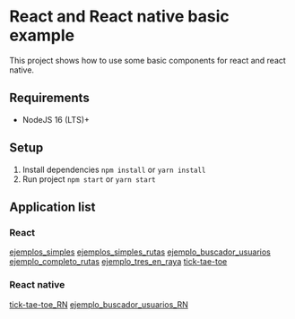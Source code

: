 # React and React native basic example

This project shows how to use some basic components for react and react native.

## Requirements

- NodeJS 16 (LTS)+

## Setup

1. Install dependencies `npm install` or `yarn install`
2. Run project `npm start` or `yarn start`



## Application list

### React

[ejemplos_simples](./ejemplos_simples)
[ejemplos_simples_rutas](./ejemplos_simples_rutas)
[ejemplo_buscador_usuarios](./ejemplo_buscador_usuarios)
[ejemplo_completo_rutas](./ejemplo_completo_rutas)
[ejemplo_tres_en_raya](./ejemplo_tres_en_raya)
[tick-tae-toe](./tick-tae-toe)

### React native

[tick-tae-toe_RN](./tick-tae-toe_RN)
[ejemplo_buscador_usuarios_RN](./ejemplo_buscador_usuarios_RN)